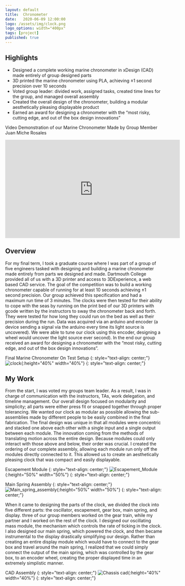 ```yaml
---
layout: default
title:  Chronometer
date:   2020-06-09 12:00:00
logo: /assets/img/clock.png
logo_options: width="400px"
tags: [project]
published: true
---
```


## Highlights
- Designed a complete working marine chronometer in xDesign (CAD) made entirely of group designed parts
- 3D printed the marine chronometer using PLA, achieving ±1 second precision over 10 seconds
- Voted group leader: divided work, assigned tasks, created time lines for the group, and managed overall assembly
- Created the overall design of the chronometer, building a modular aesthetically pleasing displayable product
- Earned an award for designing a chronometer with the “most risky, cutting edge, and out of the box design innovations”

Video Demonstration of our Marine Chronometer Made by Group Member Juan Miche Rosales
<iframe width="560" height="315" src="https://www.youtube.com/embed/WmkQ7Sj34JA" frameborder="0" allow="accelerometer; autoplay; encrypted-media; gyroscope; picture-in-picture" allowfullscreen></iframe>

## Overview
For my final term, I took a graduate course where I was part of a group of five engineers tasked with designing and building
a marine chronometer made entirely from parts we designed and made. Dartmouth College provided all of us with a 3D printer and access to 3DExperience, a
web based CAD service. The goal of the competition was to build a working chronometer capable of running for at least 10 seconds achieving ±1 second precision. Our group achieved this specification and had a maximum run time of 3 minutes.
The clocks were then tested for their ability to cope with the seas by running on the print 
bed of our 3D printers with gcode written by the instructors to sway the chronometer back and forth. They were tested for
how long they could run on the bed as well as their precision during the run. Data was acquired via an arduino and encoder 
(a device sending a signal via the arduino every time its light source is uncovered). We were able to tune our clock using 
this encoder, designing a wheel would uncover the light source ever second). In the end our group received an award
for designing a chronometer with the “most risky, cutting edge, and out of the box design innovations”.


Final Marine Chronometer On Test Setup
{: style="text-align: center;"}
![clock](/assets/img/clock.png){:height="40%" width="40%"}
{: style="text-align: center;"}

## My Work
From the start, I was voted my groups team leader. As a result, I was in charge of communication with the instructors, TAs,
work delegation, and timeline management. Our overall design focused on modularity
and simplicity; all parts were either press fit or snapped together through proper tolerancing. We wanted our clock as modular as possible allowing the sub-assemblies made by different people to be easily combined in the final fabrication.
The final design was unique in that all modules were concentric and stacked one above each other with a single input and
a single output between each module. The innovation coming from the methods of translating motion across the entire design. 
Because modules could only interact with those above and below, their order was crucial. I created the ordering of our complete assembly, allowing each module run only off the modules directly connected to it. This allowed us to create an 
aesthetically pleasing clock that was compact and easily displayable.

Escapement Module
{: style="text-align: center;"}
![Escapement_Module](/assets/img/oscillator.png){:height="50%" width="50%"}
{: style="text-align: center;"}

Main Spring Assembly
{: style="text-align: center;"}
![Main_spring_assembly](/assets/img/spring.png){:height="50%" width="50%"}
{: style="text-align: center;"}

When it came to designing the parts of the clock, we divided the clock into five different parts: the oscillator, 
escapement, gear box, main spring, and display. three of our group members worked on the gear train, while my partner and I worked on the rest of the clock. 
I designed our oscillating mass module, the mechanism which controls the rate of ticking in the clock. I also designed our 
main spring, which powered the clock, and then became instrumental to the display drastically simplifying our design. Rather 
than creating an entire display module which would have to connect to the gear box and travel around the main spring,
I realized that we could simply connect the output of the main spring, which was controlled by the gear box,
to an encoder wheel, creating the proper displayed time in an extremely simplistic manner. 

CAD Assembly
{: style="text-align: center;"}
![Chassis cad](/assets/img/assembly.png){:height="40%" width="40%"}
{: style="text-align: center;"}
